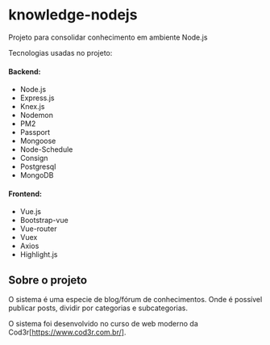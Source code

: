 # knowledge-nodejs

Projeto para consolidar conhecimento em ambiente Node.js

Tecnologias usadas no projeto:

#### Backend:

* Node.js
* Express.js
* Knex.js
* Nodemon
* PM2
* Passport
* Mongoose
* Node-Schedule
* Consign
* Postgresql
* MongoDB

#### Frontend:

* Vue.js
* Bootstrap-vue
* Vue-router
* Vuex
* Axios
* Highlight.js


## Sobre o projeto

O sistema é uma especie de blog/fórum de conhecimentos. Onde é possível publicar posts, dividir por categorias e subcategorias.

O sistema foi desenvolvido no curso de web moderno da Cod3r[https://www.cod3r.com.br/].

